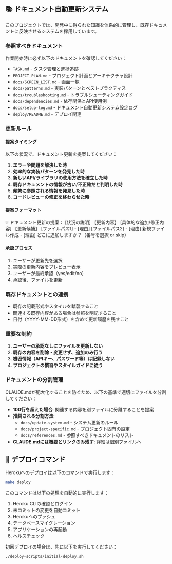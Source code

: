 ## 📚 ドキュメント自動更新システム

このプロジェクトでは、開発中に得られた知識を体系的に管理し、既存ドキュメントに反映させるシステムを採用しています。

### 参照すべきドキュメント

作業開始時に必ず以下のドキュメントを確認してください：

- `TASK.md` - タスク管理と進捗追跡
- `PROJECT_PLAN.md` - プロジェクト計画とアーキテクチャ設計
- `docs/SCREEN_LIST.md` - 画面一覧
- `docs/patterns.md` - 実装パターンとベストプラクティス
- `docs/troubleshooting.md` - トラブルシューティングガイド
- `docs/dependencies.md` - 依存関係とAPI使用例
- `docs/setup-log.md` - ドキュメント自動更新システム設定ログ
- `deploy/README.md` - デプロイ関連

### 更新ルール

#### 提案タイミング
以下の状況で、ドキュメント更新を提案してください：

1. **エラーや問題を解決した時**
2. **効率的な実装パターンを発見した時**
3. **新しいAPI/ライブラリの使用方法を確立した時**
4. **既存ドキュメントの情報が古い/不正確だと判明した時**
5. **頻繁に参照される情報を発見した時**
6. **コードレビューの修正を終わらせた時**

#### 提案フォーマット
💡 ドキュメント更新の提案： [状況の説明]
【更新内容】 [具体的な追加/修正内容]
【更新候補】
[ファイルパス1] - [理由]
[ファイルパス2] - [理由]
新規ファイル作成 - [理由]
どこに追加しますか？（番号を選択 or skip）

#### 承認プロセス
1. ユーザーが更新先を選択
2. 実際の更新内容をプレビュー表示
3. ユーザーが最終承認（yes/edit/no）
4. 承認後、ファイルを更新

### 既存ドキュメントとの連携

- 既存の記載形式やスタイルを踏襲すること
- 関連する既存内容がある場合は参照を明記すること
- 日付（YYYY-MM-DD形式）を含めて更新履歴を残すこと

### 重要な制約

1. **ユーザーの承認なしにファイルを更新しない**
2. **既存の内容を削除・変更せず、追加のみ行う**
3. **機密情報（APIキー、パスワード等）は記録しない**
4. **プロジェクトの慣習やスタイルガイドに従う**

### ドキュメントの分割管理

CLAUDE.mdが肥大化することを防ぐため、以下の基準で適切にファイルを分割してください：

- **100行を超えた場合**: 関連する内容を別ファイルに分離することを提案
- **推奨される分割方法**:
  - `docs/update-system.md` - システム更新のルール
  - `docs/project-specific.md` - プロジェクト固有の設定
  - `docs/references.md` - 参照すべきドキュメントのリスト
- **CLAUDE.mdには概要とリンクのみ残す**: 詳細は個別ファイルへ

## 🚀 デプロイコマンド

Herokuへのデプロイは以下のコマンドで実行します：

```bash
make deploy
```

このコマンドは以下の処理を自動的に実行します：
1. Heroku CLIの確認とログイン
2. 未コミットの変更を自動コミット
3. Herokuへのプッシュ
4. データベースマイグレーション
5. アプリケーションの再起動
6. ヘルスチェック

初回デプロイの場合は、先に以下を実行してください：
```bash
./deploy-scripts/initial-deploy.sh
```
